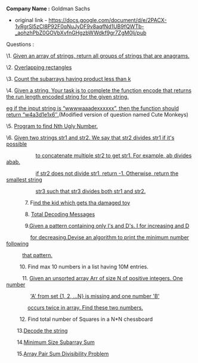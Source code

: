 **Company Name :** Goldman Sachs

- original link - https://docs.google.com/document/d/e/2PACX-1vRgrSl5zCl8P92F0qNuJyDF9v8aqfNd1UB9fQWTb-_aohzhPbZ0GOVbXvfnGHgzbWWdkf9gr7ZgM0lj/pub

Questions :

\1. [Given an array of strings, return all groups of strings that are anagrams.](https://practice.geeksforgeeks.org/problems/print-anagrams-together/1/)

\2. [Overlapping rectangles](https://practice.geeksforgeeks.org/problems/overlapping-rectangles1924/1/)

\3. [Count the subarrays having product less than k](https://practice.geeksforgeeks.org/problems/count-the-subarrays-having-product-less-than-k1708/1/)

\4. [Given a string, Your task is to  complete the function encode that returns the run length encoded string for the given string.](https://practice.geeksforgeeks.org/problems/run-length-encoding/1/)

[eg if the input string is “wwwwaaadexxxxxx”, then the function should return “w4a3d1e1x6″.](https://practice.geeksforgeeks.org/problems/run-length-encoding/1/)(Modified version of question named Cute Monkeys)

\5. [Program to find Nth Ugly Number.](https://practice.geeksforgeeks.org/problems/ugly-numbers2254/1/)

\6.    [Given two strings ](https://leetcode.com/problems/greatest-common-divisor-of-strings/)[str1](https://leetcode.com/problems/greatest-common-divisor-of-strings/)[ and ](https://leetcode.com/problems/greatest-common-divisor-of-strings/)[str2](https://leetcode.com/problems/greatest-common-divisor-of-strings/)[. We say that ](https://leetcode.com/problems/greatest-common-divisor-of-strings/)[str2](https://leetcode.com/problems/greatest-common-divisor-of-strings/)[ divides ](https://leetcode.com/problems/greatest-common-divisor-of-strings/)[str1](https://leetcode.com/problems/greatest-common-divisor-of-strings/)[ if it's possible](https://leetcode.com/problems/greatest-common-divisor-of-strings/)

`           `[ to          concatenate multiple ](https://leetcode.com/problems/greatest-common-divisor-of-strings/)[str2](https://leetcode.com/problems/greatest-common-divisor-of-strings/)[ to get ](https://leetcode.com/problems/greatest-common-divisor-of-strings/)[str1](https://leetcode.com/problems/greatest-common-divisor-of-strings/)[. For example, ](https://leetcode.com/problems/greatest-common-divisor-of-strings/)[ab](https://leetcode.com/problems/greatest-common-divisor-of-strings/)[ divides ](https://leetcode.com/problems/greatest-common-divisor-of-strings/)[abab](https://leetcode.com/problems/greatest-common-divisor-of-strings/)[.](https://leetcode.com/problems/greatest-common-divisor-of-strings/)

`           `[if ](https://leetcode.com/problems/greatest-common-divisor-of-strings/)[str2](https://leetcode.com/problems/greatest-common-divisor-of-strings/)[ does not divide ](https://leetcode.com/problems/greatest-common-divisor-of-strings/)[str1](https://leetcode.com/problems/greatest-common-divisor-of-strings/)[, return -1. Otherwise, return the smallest string](https://leetcode.com/problems/greatest-common-divisor-of-strings/)

`           `[str3](https://leetcode.com/problems/greatest-common-divisor-of-strings/)[ such that ](https://leetcode.com/problems/greatest-common-divisor-of-strings/)[str3](https://leetcode.com/problems/greatest-common-divisor-of-strings/)[ divides both str1 and str2.](https://leetcode.com/problems/greatest-common-divisor-of-strings/)

`       `7. F[ind the kid which gets tha damaged toy](https://www.geeksforgeeks.org/distributing-m-items-circle-size-n-starting-k-th-position/)

`       `8. [Total Decoding Messages](https://practice.geeksforgeeks.org/problems/total-decoding-messages1235/1/)

`       `9.[Given a pattern containing only I's and D's. I for increasing and D](https://practice.geeksforgeeks.org/problems/number-following-a-pattern3126/1)

`         `[for decreasing.Devise an algorithm to print the minimum number following](https://practice.geeksforgeeks.org/problems/number-following-a-pattern3126/1)

`      `[  that pattern.](https://practice.geeksforgeeks.org/problems/number-following-a-pattern3126/1)

`     `10. Find max 10 numbers in a list having 10M entries.

`      `11. [Given an unsorted array Arr of size N of positive integers. One number](https://practice.geeksforgeeks.org/problems/find-missing-and-repeating2512/1/)

`         `['A' from     set {1, 2, …N} is missing and one number 'B'](https://practice.geeksforgeeks.org/problems/find-missing-and-repeating2512/1/)

`        `[occurs twice in array. Find these two numbers.](https://practice.geeksforgeeks.org/problems/find-missing-and-repeating2512/1/)

`     `12. Find total number of Squares in a N\*N chessboard

`    `13.[Decode the string](https://practice.geeksforgeeks.org/problems/decode-the-string2444/1)

`    `14.[Minimum Size Subarray Sum](https://leetcode.com/problems/minimum-size-subarray-sum/)

`    `15.[Array Pair Sum Divisibility Problem](https://practice.geeksforgeeks.org/problems/array-pair-sum-divisibility-problem3257/1)

